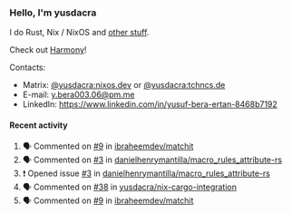 ### Hello, I'm yusdacra

I do Rust, Nix / NixOS and [other stuff](https://yusdacra.gitlab.io/about).

Check out [Harmony](https://github.com/harmony-development)!

Contacts:
- Matrix: [@yusdacra:nixos.dev](https://matrix.to/#/@yusdacra:nixos.dev) or [@yusdacra:tchncs.de](https://matrix.to/#/@yusdacra:tchncs.de)
- E-mail: y.bera003.06@pm.me
- LinkedIn: https://www.linkedin.com/in/yusuf-bera-ertan-8468b7192

#### Recent activity

<!--START_SECTION:activity-->
1. 🗣 Commented on [#9](https://github.com/ibraheemdev/matchit/issues/9) in [ibraheemdev/matchit](https://github.com/ibraheemdev/matchit)
2. 🗣 Commented on [#3](https://github.com/danielhenrymantilla/macro_rules_attribute-rs/issues/3) in [danielhenrymantilla/macro_rules_attribute-rs](https://github.com/danielhenrymantilla/macro_rules_attribute-rs)
3. ❗️ Opened issue [#3](https://github.com/danielhenrymantilla/macro_rules_attribute-rs/issues/3) in [danielhenrymantilla/macro_rules_attribute-rs](https://github.com/danielhenrymantilla/macro_rules_attribute-rs)
4. 🗣 Commented on [#38](https://github.com/yusdacra/nix-cargo-integration/issues/38) in [yusdacra/nix-cargo-integration](https://github.com/yusdacra/nix-cargo-integration)
5. 🗣 Commented on [#9](https://github.com/ibraheemdev/matchit/issues/9) in [ibraheemdev/matchit](https://github.com/ibraheemdev/matchit)
<!--END_SECTION:activity-->
